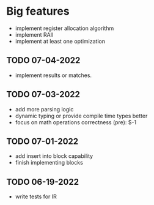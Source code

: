 # Big features
- implement register allocation algorithm 
- implement RAII
- implement at least one optimization

## TODO 07-04-2022
- implement results or matches.

## TODO 07-03-2022
- add more parsing logic
- dynamic typing or provide compile time types better
- focus on math operations correctness (pre): $-1

## TODO 07-01-2022
- add insert into block capability
- finish implementing blocks

## TODO 06-19-2022
- write tests for IR


